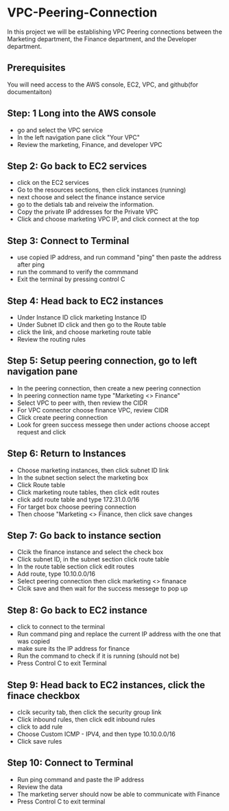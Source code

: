 # VPC-Peering-Connection
In this project we will be establishing VPC Peering connections between the Marketing department, the Finance department, and the Developer department.

## Prerequisites 
You will need access to the AWS console, EC2, VPC, and github(for documentaiton)

## Step: 1 Long into the AWS console
- go and select the VPC service
- In the left navigation pane click "Your VPC"
- Review the marketing, Finance, and developer VPC

## Step 2: Go back to EC2 services 
- click on the EC2 services
- Go to the resources sections, then click instances (running)
- next choose and select the finance instance service
- go to the detials tab and reiveiw the information.
- Copy the private IP addresses for the Private VPC
- Click and choose marketing VPC IP, and click connect at the top

## Step 3: Connect to Terminal 
- use copied IP address, and run command "ping" then paste the address after ping
- run the command to verify the commmand
- Exit the terminal by pressing control C

## Step 4: Head back to EC2 instances 
- Under Instance ID click marketing Instance ID
- Under Subnet ID click and then go to the Route table
- click the link, and choose marketing route table
- Review the routing rules

## Step 5: Setup peering connection, go to left navigation pane
- In the peering connection, then create a new peering connection
- In peering connection name type "Marketing <> Finance"
- Select VPC to peer with, then review the CIDR
- For VPC connector choose finance VPC, review CIDR
- Click create peering connection
- Look for green success messege then under actions choose accept request and click

## Step 6: Return to Instances
- Choose marketing instances, then click subnet ID link
- In the subnet section select the marketing box
- Click Route table
- Click marketing route tables, then click edit routes
- click add route table and type 172.31.0.0/16
- For target box choose peering connection
- Then choose "Marketing <> Finance, then click save changes

 ## Step 7: Go back to instance section
- Clcik the finance instance and select the check box
- Click subnet ID, in the subnet section click route table
- In the route table section click edit routes
- Add route, type 10.10.0.0/16
- Select peering connection then click marketing <> finanace
- Clcik save and then wait for the success messege to pop up

## Step 8: Go back to EC2 instance
- click to connect to the terminal
- Run command ping and replace the current IP address with the one that was copied
- make sure its the IP address for finance
- Run the command to check if it is running (should not be)
- Press Control C to exit Terminal

## Step 9: Head back to EC2 instances, click the finace checkbox
- clcik security tab, then click the security group link
- Click inbound rules, then click edit inbound rules
- click to add rule
- Choose Custom ICMP - IPV4, and then type 10.10.0.0/16
- Click save rules

## Step 10: Connect to Terminal
- Run ping command and paste the IP address
- Review the data
- The marketing server should now be able to communicate with Finance
- Press Control C to exit terminal
